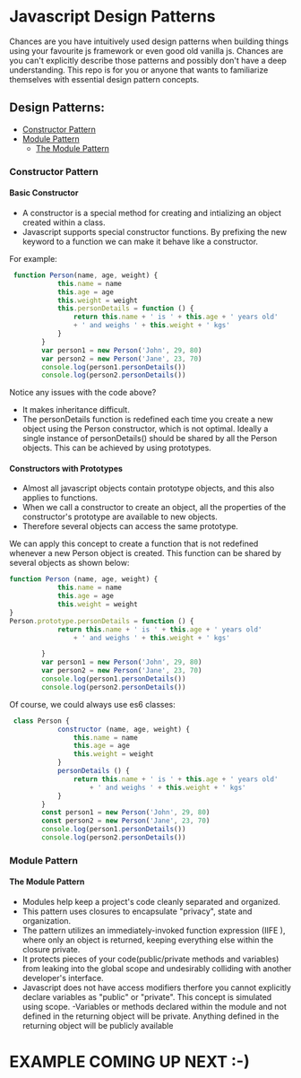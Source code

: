 # Javascript Design Patterns
Chances are you have intuitively used design patterns when building things using your favourite js framework or even good old vanilla js. Chances are you can't explicitly describe those patterns and possibly don't have a deep understanding. This repo is for you or anyone that wants to familiarize themselves with essential design pattern concepts.
## Design Patterns:
- [Constructor Pattern](#constructor-pattern)
- [Module Pattern](#module-pattern)
  - [The Module Pattern](#the-module-pattern)
### Constructor Pattern
#### Basic Constructor
- A constructor is a special method for creating and intializing an object created within a class.
- Javascript supports special constructor functions. By prefixing the new keyword to a function we can make it behave like a constructor.

For example:
```javascript
 function Person(name, age, weight) {
            this.name = name
            this.age = age
            this.weight = weight
            this.personDetails = function () {
                return this.name + ' is ' + this.age + ' years old' 
                + ' and weighs ' + this.weight + ' kgs'
            }
        }
        var person1 = new Person('John', 29, 80)
        var person2 = new Person('Jane', 23, 70)
        console.log(person1.personDetails())
        console.log(person2.personDetails())
```
Notice any issues with the code above?
- It makes inheritance difficult.
- The personDetails function is redefined each time you create a new object using the Person constructor, which is not optimal. Ideally a single instance of personDetails() should be shared by all the Person objects. This can be achieved by using prototypes.
#### Constructors with Prototypes
- Almost all javascript objects contain prototype objects, and this also applies to functions. 
- When we call a constructor to create an object, all the properties of the constructor's prototype are available to new objects.
- Therefore several objects can access the same prototype.

We can apply this concept to create a function that is not redefined whenever a new Person object is created. This function can be shared by several objects as shown below:
```javascript
function Person (name, age, weight) {
            this.name = name
            this.age = age
            this.weight = weight
}
Person.prototype.personDetails = function () {
            return this.name + ' is ' + this.age + ' years old'
                + ' and weighs ' + this.weight + ' kgs'

        }
        var person1 = new Person('John', 29, 80)
        var person2 = new Person('Jane', 23, 70)
        console.log(person1.personDetails())
        console.log(person2.personDetails())
```
Of course, we could always use es6 classes:
```javascript
 class Person {
            constructor (name, age, weight) {
                this.name = name
                this.age = age
                this.weight = weight
            }
            personDetails () {
                return this.name + ' is ' + this.age + ' years old'
                    + ' and weighs ' + this.weight + ' kgs'
            }
        }
        const person1 = new Person('John', 29, 80)
        const person2 = new Person('Jane', 23, 70)
        console.log(person1.personDetails())
        console.log(person2.personDetails())
```
### Module Pattern
#### The Module Pattern
- Modules help keep a project's code cleanly separated and organized.
- This pattern uses closures to encapsulate "privacy", state and organization. 
- The pattern utilizes an immediately-invoked function expression (IIFE ), where only an object is returned, keeping everything else within the closure private.
- It protects pieces of your code(public/private methods and variables) from leaking into the global scope and undesirably colliding with another developer's interface.
- Javascript does not have access modifiers therfore you cannot explicitly declare variables as "public" or "private". This concept is simulated using scope.
-Variables or methods declared within the module and not defined in the returning object will be private. Anything defined in the returning object will be publicly available
# EXAMPLE COMING UP NEXT :-)
